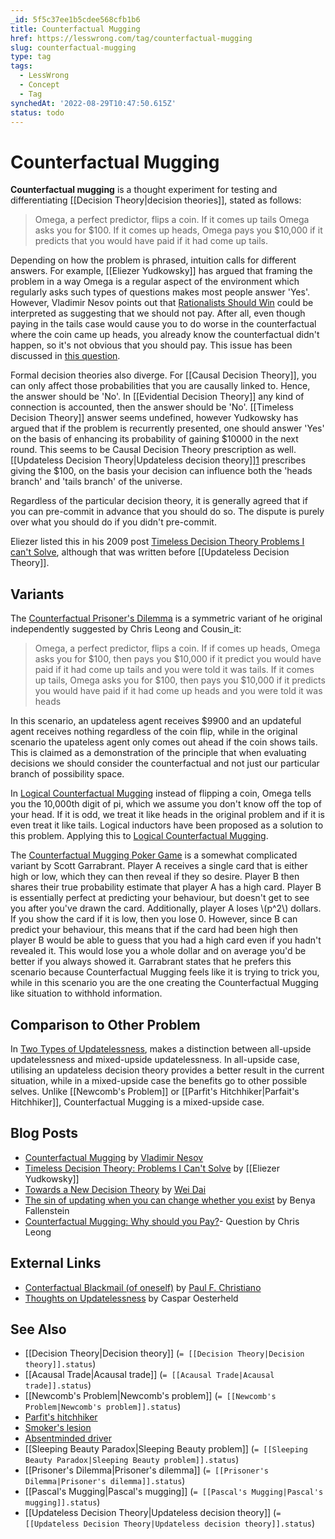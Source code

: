 ```yaml
---
_id: 5f5c37ee1b5cdee568cfb1b6
title: Counterfactual Mugging
href: https://lesswrong.com/tag/counterfactual-mugging
slug: counterfactual-mugging
type: tag
tags:
  - LessWrong
  - Concept
  - Tag
synchedAt: '2022-08-29T10:47:50.615Z'
status: todo
---
```


# Counterfactual Mugging

**Counterfactual mugging** is a thought experiment for testing and differentiating [[Decision Theory|decision theories]], stated as follows:

> Omega, a perfect predictor, flips a coin. If it comes up tails Omega asks you for $100. If it comes up heads, Omega pays you $10,000 if it predicts that you would have paid if it had come up tails.

Depending on how the problem is phrased, intuition calls for different answers. For example, [[Eliezer Yudkowsky]] has argued that framing the problem in a way Omega is a regular aspect of the environment which regularly asks such types of questions makes most people answer 'Yes'. However, Vladimir Nesov points out that [Rationalists Should Win](https://www.lesswrong.com/posts/4ARtkT3EYox3THYjF/rationality-is-systematized-winning) could be interpreted as suggesting that we should not pay. After all, even though paying in the tails case would cause you to do worse in the counterfactual where the coin came up heads, you already know the counterfactual didn't happen, so it's not obvious that you should pay. This issue has been discussed in [this question](https://www.lesswrong.com/posts/h9qQQA3g8dwq6RRTo/counterfactual-mugging-why-should-you-pay#h9Lc5j42HPao4aaep).

Formal decision theories also diverge. For [[Causal Decision Theory]], you can only affect those probabilities that you are causally linked to. Hence, the answer should be 'No'. In [[Evidential Decision Theory]] any kind of connection is accounted, then the answer should be 'No'. [[Timeless Decision Theory]] answer seems undefined, however Yudkowsky has argued that if the problem is recurrently presented, one should answer 'Yes' on the basis of enhancing its probability of gaining $10000 in the next round. This seems to be Causal Decision Theory prescription as well. [[Updateless Decision Theory|Updateless decision theory]][1](http://lesswrong.com/lw/15m/towards_a_new_decision_theory/) prescribes giving the $100, on the basis your decision can influence both the 'heads branch' and 'tails branch' of the universe.

Regardless of the particular decision theory, it is generally agreed that if you can pre-commit in advance that you should do so. The dispute is purely over what you should do if you didn't pre-commit.

Eliezer listed this in his 2009 post [Timeless Decision Theory Problems I can't Solve](https://www.lesswrong.com/posts/c3wWnvgzdbRhNnNbQ/timeless-decision-theory-problems-i-can-t-solve), although that was written before [[Updateless Decision Theory]].

## Variants

The [Counterfactual Prisoner's Dilemma](https://www.lesswrong.com/posts/sY2rHNcWdg94RiSSR/the-counterfactual-prisoner-s-dilemma) is a symmetric variant of he original independently suggested by Chris Leong and Cousin_it:

> Omega, a perfect predictor, flips a coin. If if comes up heads, Omega asks you for $100, then pays you $10,000 if it predict you would have paid if it had come up tails and you were told it was tails. If it comes up tails, Omega asks you for $100, then pays you $10,000 if it predicts you would have paid if it had come up heads and you were told it was heads

In this scenario, an updateless agent receives $9900 and an updateful agent receives nothing regardless of the coin flip, while in the original scenario the upateless agent only comes out ahead if the coin shows tails. This is claimed as a demonstration of the principle that when evaluating decisions we should consider the counterfactual and not just our particular branch of possibility space.

In [Logical Counterfactual Mugging](https://www.lesswrong.com/posts/rqt8RSKPvh4GzYoqE/counterfactual-mugging-and-logical-uncertainty) instead of flipping a coin, Omega tells you the 10,000th digit of pi, which we assume you don't know off the top of your head. If it is odd, we treat it like heads in the original problem and if it is even treat it like tails. Logical inductors have been proposed as a solution to this problem. Applying this to [Logical Counterfactual Mugging](https://www.lesswrong.com/posts/XzvR3QKkt9EPbAYyT/applying-the-counterfactual-prisoner-s-dilemma-to-logical).

The [Counterfactual Mugging Poker Game](https://www.lesswrong.com/posts/g3PwPgcdcWiP33pYn/counterfactual-mugging-poker-game) is a somewhat complicated variant by Scott Garrabrant. Player A receives a single card that is either high or low, which they can then reveal if they so desire. Player B then shares their true probability estimate that player A has a high card. Player B is essentially perfect at predicting your behaviour, but doesn't get to see you after you've drawn the card. Additionally, player A loses \\(p^2\\) dollars. If you show the card if it is low, then you lose 0. However, since B can predict your behaviour, this means that if the card had been high then player B would be able to guess that you had a high card even if you hadn't revealed it. This would lose you a whole dollar and on average you'd be better if you always showed it. Garrabrant states that he prefers this scenario because Counterfactual Mugging feels like it is trying to trick you, while in this scenario you are the one creating the Counterfactual Mugging like situation to withhold information.

## Comparison to Other Problem

In [Two Types of Updatelessness](https://www.lesswrong.com/posts/pneKTZG9KqnSe2RdQ/two-types-of-updatelessness), makes a distinction between all-upside updatelessness and mixed-upside updatelessness. In all-upside case, utilising an updateless decision theory provides a better result in the current situation, while in a mixed-upside case the benefits go to other possible selves. Unlike [[Newcomb's Problem]] or [[Parfit's Hitchhiker|Parfait's Hitchhiker]], Counterfactual Mugging is a mixed-upside case.

## Blog Posts

- [Counterfactual Mugging](http://lesswrong.com/lw/3l/counterfactual_mugging/) by [Vladimir Nesov](https://wiki.lesswrong.com/wiki/Vladimir_Nesov)
- [Timeless Decision Theory: Problems I Can't Solve](http://lesswrong.com/lw/135/timeless_decision_theory_problems_i_cant_solve/) by [[Eliezer Yudkowsky]]
- [Towards a New Decision Theory](http://lesswrong.com/lw/15m/towards_a_new_decision_theory/) by [Wei Dai](http://weidai.com/)
- [The sin of updating when you can change whether you exist](http://lesswrong.com/lw/jrm/the_sin_of_updating_when_you_can_change_whether/) by Benya Fallenstein
- [Counterfactual Mugging: Why should you Pay?](https://www.lesswrong.com/posts/h9qQQA3g8dwq6RRTo/counterfactual-mugging-why-should-you-pay)\- Question by Chris Leong

## External Links

- [Conterfactual Blackmail (of oneself)](http://ordinaryideas.wordpress.com/2011/12/31/counterfactual-blackmail-of-oneself/) by [Paul F. Christiano](http://lesswrong.com/user/paulfchristiano)
- [Thoughts on Updatelessness](https://casparoesterheld.com/2016/11/21/thoughts-on-updatelessnes/) by Caspar Oesterheld

## See Also

- [[Decision Theory|Decision theory]] (`= [[Decision Theory|Decision theory]].status`)
- [[Acausal Trade|Acausal trade]] (`= [[Acausal Trade|Acausal trade]].status`)
- [[Newcomb's Problem|Newcomb's problem]] (`= [[Newcomb's Problem|Newcomb's problem]].status`)
- [Parfit's hitchhiker](https://wiki.lesswrong.com/wiki/Parfit's_hitchhiker)
- [Smoker's lesion](https://wiki.lesswrong.com/wiki/Smoker's_lesion)
- [Absentminded driver](https://wiki.lesswrong.com/wiki/Absentminded_driver)
- [[Sleeping Beauty Paradox|Sleeping Beauty problem]] (`= [[Sleeping Beauty Paradox|Sleeping Beauty problem]].status`)
- [[Prisoner's Dilemma|Prisoner's dilemma]] (`= [[Prisoner's Dilemma|Prisoner's dilemma]].status`)
- [[Pascal's Mugging|Pascal's mugging]] (`= [[Pascal's Mugging|Pascal's mugging]].status`)
- [[Updateless Decision Theory|Updateless decision theory]] (`= [[Updateless Decision Theory|Updateless decision theory]].status`)
